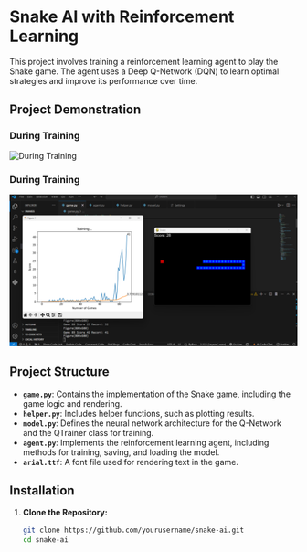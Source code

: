 # Snake AI with Reinforcement Learning

This project involves training a reinforcement learning agent to play the Snake game. The agent uses a Deep Q-Network (DQN) to learn optimal strategies and improve its performance over time.

## Project Demonstration

### During Training
![During Training]((https://github.com/afrahshah/snake-rl/raw/c513609eddc40bc0b8d924afc0937243836b8199/Screenshot%202024-08-23%20121651.png))

### During Training
![During Training](
https://github.com/afrahshah/snake-rl/raw/c513609eddc40bc0b8d924afc0937243836b8199/Screenshot%202024-08-21%20103245.png)


## Project Structure

- **`game.py`**: Contains the implementation of the Snake game, including the game logic and rendering.
- **`helper.py`**: Includes helper functions, such as plotting results.
- **`model.py`**: Defines the neural network architecture for the Q-Network and the QTrainer class for training.
- **`agent.py`**: Implements the reinforcement learning agent, including methods for training, saving, and loading the model.
- **`arial.ttf`**: A font file used for rendering text in the game.

## Installation

1. **Clone the Repository:**
   ```bash
   git clone https://github.com/yourusername/snake-ai.git
   cd snake-ai
